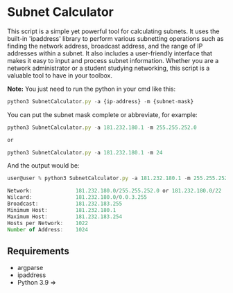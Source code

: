 # Subnet Calculator

This script is a simple yet powerful tool for calculating subnets. It uses the built-in 'ipaddress' library to perform various subnetting operations such as finding the network address, broadcast address, and the range of IP addresses within a subnet. It also includes a user-friendly interface that makes it easy to input and process subnet information. Whether you are a network administrator or a student studying networking, this script is a valuable tool to have in your toolbox.

**Note:** You just need to run the python in your cmd like this:

```js
python3 SubnetCalculator.py -a {ip-address} -m {subnet-mask}
```
You can put the subnet mask complete or abbreviate, for example:
```js
python3 SubnetCalculator.py -a 181.232.180.1 -m 255.255.252.0 

or

python3 SubnetCalculator.py -a 181.232.180.1 -m 24
```

And the output would be:
```js
user@user % python3 SubnetCalculator.py -a 181.232.180.1 -m 255.255.252.0 

Network:              181.232.180.0/255.255.252.0 or 181.232.180.0/22
Wilcard:              181.232.180.0/0.0.3.255
Broadcast:            181.232.183.255
Minimum Host:         181.232.180.1
Maximum Host:         181.232.183.254
Hosts per Network:    1022
Number of Address:    1024
```
## Requirements

* argparse
* ipaddress
* Python 3.9 =>


